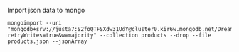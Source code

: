 Import json data to mongo
```
mongoimport --uri "mongodb+srv://justa7:S2foQTFSXdw31UdY@cluster0.kir6w.mongodb.net/DreamCakeDB?retryWrites=true&w=majority" --collection products --drop --file products.json --jsonArray
```
